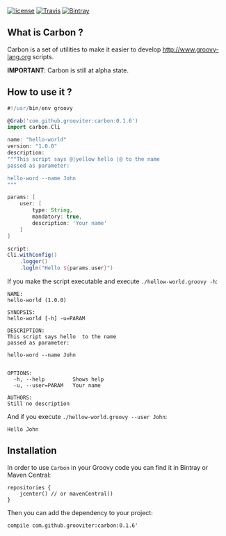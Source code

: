 [![license](https://img.shields.io/github/license/grooviter/carbon.svg)](https://www.apache.org/licenses/LICENSE-2.0) [![Travis](https://img.shields.io/travis/grooviter/carbon.svg)](https://travis-ci.org/grooviter/carbon) [![Bintray](https://img.shields.io/bintray/v/grooviter/maven/carbon.svg)](https://bintray.com/grooviter/maven/carbon)

## What is Carbon ?

Carbon is a set of utilities to make it easier to develop http://www.groovy-lang.org scripts.

**IMPORTANT**: Carbon is still at alpha state.

## How to use it ?

```Groovy
#!/usr/bin/env groovy

@Grab('com.github.grooviter:carbon:0.1.6')
import carbon.Cli

name: "hello-world"
version: "1.0.0"
description:
"""This script says @|yellow hello |@ to the name
passed as parameter:

hello-word --name John
"""

params: [
    user: [
        type: String,
        mandatory: true,
        description: 'Your name'
    ]
]

script:
Cli.withConfig()
    .logger()
    .logln("Hello ${params.user}")

```

If you make the script executable and execute `./hellow-world.groovy -h`:

```
NAME:
hello-world (1.0.0)

SYNOPSIS:
hello-world [-h] -u=PARAM

DESCRIPTION:
This script says hello  to the name
passed as parameter:

hello-word --name John


OPTIONS:
  -h, --help         Shows help
  -u, --user=PARAM   Your name

AUTHORS:
Still no description
```

And if you execute `./hellow-world.groovy --user John`:

```
Hello John
```

## Installation

In order to use `Carbon` in your Groovy code you can find it in Bintray or Maven Central:

    repositories {
        jcenter() // or mavenCentral()
    }

Then you can add the dependency to your project:

    compile com.github.grooviter:carbon:0.1.6'
